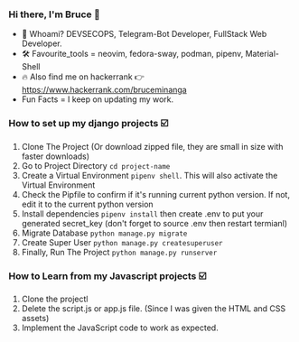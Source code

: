 ### Hi there, I'm Bruce 👋

- 🌱 Whoami? DEVSECOPS, Telegram-Bot Developer, FullStack Web Developer.
- 🛠 Favourite_tools = neovim, fedora-sway, podman, pipenv, Material-Shell 
- 🔥 Also find me on hackerrank 👉 https://www.hackerrank.com/bruceminanga
- Fun Facts = I keep on updating my work.

### How to set up my django projects :ballot_box_with_check:
1. Clone The Project (Or download zipped file, they are small in size with faster downloads)
2. Go to Project Directory `cd project-name`
3. Create a Virtual Environment `pipenv shell`. This will also activate the Virtual Environment
4. Check the Pipfile to confirm if it's running current python version. If not, edit it to the current python version
5. Install dependencies `pipenv install` then create .env to put your generated secret_key (don't forget to source .env then restart termianl)
6. Migrate Database `python manage.py migrate`
7. Create Super User `python manage.py createsuperuser`
8. Finally, Run The Project `python manage.py runserver` 

### How to Learn from my Javascript projects :ballot_box_with_check:
1. Clone the projectl
2. Delete the script.js or app.js file. (Since I was given the HTML and CSS assets)
3. Implement the JavaScript code to work as expected.




